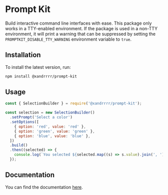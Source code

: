 # Prompt Kit

Build interactive command line interfaces with ease.
This package only works in a TTY-enabled environment. If the package is used in a non-TTY environment, it will print a warning that can be suppressed by setting the `PROMPTKIT_DISABLE_TTY_WARNING` environment variable to `true`.

## Installation

To install the latest version, run:

```bash
npm install @xandrrrr/prompt-kit
```

## Usage

```js
const { SelectionBuilder } = require('@xandrrrr/prompt-kit');

const selection = new SelectionBuilder()
  .setPrompt('Select a color')
  .setOptions([
    { option: 'red', value: 'red' },
    { option: 'green', value: 'green' },
    { option: 'blue', value: 'blue' },
  ])
  .build()
  .then((selected) => {
    console.log(`You selected ${selected.map((s) => s.value).join(', ')}`);
  });
```

## Documentation

You can find the documentation [here](https://prompt-kit.xndr.tech/).
